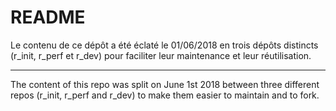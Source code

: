 # README

Le contenu de ce dépôt a été éclaté le 01/06/2018 en trois dépôts distincts (r_init, r_perf et r_dev) pour faciliter leur maintenance et leur réutilisation.

----------------------------

The content of this repo was split on June 1st 2018 between three different repos (r_init, r_perf and r_dev) to make them easier to maintain and to fork.
